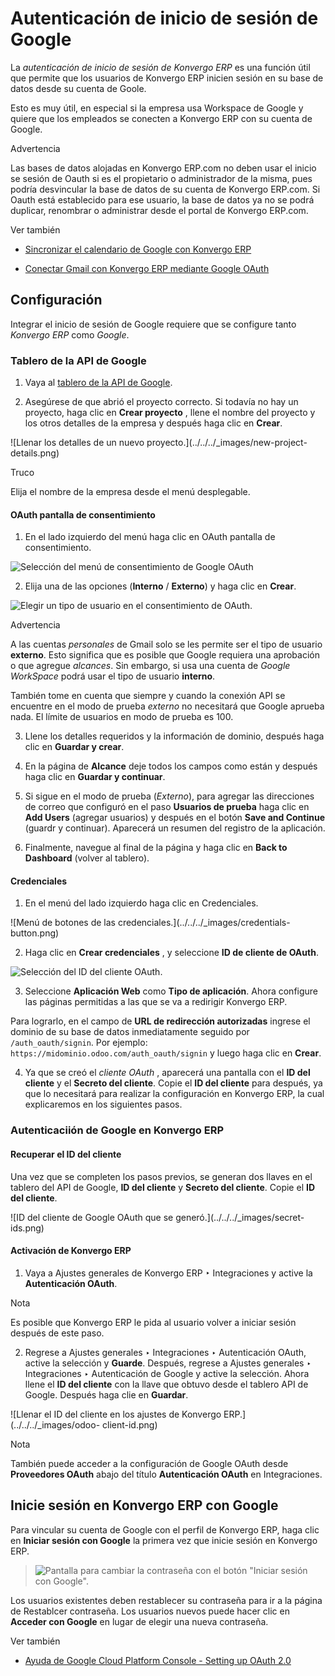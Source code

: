 # Autenticación de inicio de sesión de Google

La _autenticación de inicio de sesión de Konvergo ERP_ es una función útil que permite
que los usuarios de Konvergo ERP inicien sesión en su base de datos desde su cuenta de
Goole.

Esto es muy útil, en especial si la empresa usa Workspace de Google y quiere
que los empleados se conecten a Konvergo ERP con su cuenta de Google.

<div class="alert alert-warning">
<p class="alert-title">
Advertencia</p><p>Las bases de datos alojadas en Konvergo ERP.com no deben usar el inicio se sesión de Oauth si es el propietario o administrador de la misma, pues podría desvincular la base de datos de su cuenta de Konvergo ERP.com. Si Oauth está establecido para ese usuario, la base de datos ya no se podrá duplicar, renombrar o administrar desde el portal de Konvergo ERP.com.</p>
</div> <div class="alert alert-secondary">
<p class="alert-title">
Ver también</p><ul>
<li><p><a href="../../productivity/calendar/google">Sincronizar el calendario de Google con Konvergo ERP</a></p></li>
<li><p><a href="../email_communication/google_oauth">Conectar Gmail con Konvergo ERP mediante Google OAuth</a></p></li>
</ul>
</div>

## Configuración

Integrar el inicio de sesión de Google requiere que se configure tanto _Konvergo ERP_
como _Google_.

### Tablero de la API de Google

  1. Vaya al [tablero de la API de Google](https://console.developers.google.com/).

  2. Asegúrese de que abrió el proyecto correcto. Si todavía no hay un proyecto, haga clic en **Crear proyecto** , llene el nombre del proyecto y los otros detalles de la empresa y después haga clic en **Crear**.

![Llenar los detalles de un nuevo proyecto.](../../../_images/new-project-
details.png) <div class="alert alert-info">
<p class="alert-title">
Truco</p><p>Elija el nombre de la empresa desde el menú desplegable.</p>
</div>

#### OAuth pantalla de consentimiento

  1. En el lado izquierdo del menú haga clic en OAuth pantalla de consentimiento.

![Selección del menú de consentimiento de Google
OAuth](../../../_images/consent-selection.png)

  2. Elija una de las opciones (**Interno** / **Externo**) y haga clic en **Crear**.

![Elegir un tipo de usuario en el consentimiento de
OAuth.](../../../_images/consent.png) <div class="alert alert-warning">
<p class="alert-title">
Advertencia</p><p>A las cuentas <em>personales</em> de Gmail solo se les permite ser el tipo de usuario <b>externo</b>. Esto significa que es posible que Google requiera una aprobación o que agregue <em>alcances</em>. Sin embargo, si usa una cuenta de <em>Google WorkSpace</em> podrá usar el tipo de usuario <b>interno</b>.</p>
<p>También tome en cuenta que siempre y cuando la conexión API se encuentre en el modo de prueba <em>externo</em> no necesitará que Google aprueba nada. El límite de usuarios en modo de prueba es 100.</p>
</div>

  3. Llene los detalles requeridos y la información de dominio, después haga clic en **Guardar y crear**.

  4. En la página de **Alcance** deje todos los campos como están y después haga clic en **Guardar y continuar**.

  5. Si sigue en el modo de prueba (_Externo_), para agregar las direcciones de correo que configuró en el paso **Usuarios de prueba** haga clic en **Add Users** (agregar usuarios) y después en el botón **Save and Continue** (guardr y continuar). Aparecerá un resumen del registro de la aplicación.

  6. Finalmente, navegue al final de la página y haga clic en **Back to Dashboard** (volver al tablero).

#### Credenciales

  1. En el menú del lado izquierdo haga clic en Credenciales.

![Menú de botones de las credenciales.](../../../_images/credentials-
button.png)

  2. Haga clic en **Crear credenciales** , y seleccione **ID de cliente de OAuth**.

![Selección del ID del cliente OAuth.](../../../_images/client-id.png)

  3. Seleccione **Aplicación Web** como **Tipo de aplicación**. Ahora configure las páginas permitidas a las que se va a redirigir Konvergo ERP.

Para lograrlo, en el campo de **URL de redirección autorizadas** ingrese el
dominio de su base de datos inmediatamente seguido por `/auth_oauth/signin`.
Por ejemplo: `https://midominio.odoo.com/auth_oauth/signin` y luego haga clic
en **Crear**.

  4. Ya que se creó el _cliente OAuth_ , aparecerá una pantalla con el **ID del cliente** y el **Secreto del cliente**. Copie el **ID del cliente** para después, ya que lo necesitará para realizar la configuración en Konvergo ERP, la cual explicaremos en los siguientes pasos.

### Autenticaciión de Google en Konvergo ERP

#### Recuperar el ID del cliente

Una vez que se completen los pasos previos, se generan dos llaves en el
tablero del API de Google, **ID del cliente** y **Secreto del cliente**. Copie
el **ID del cliente**.

![ID del cliente de Google OAuth que se generó.](../../../_images/secret-
ids.png)

#### Activación de Konvergo ERP

  1. Vaya a Ajustes generales de Konvergo ERP ‣ Integraciones y active la **Autenticación OAuth**.

<div class="alert alert-primary">
<p class="alert-title">
Nota</p><p>Es posible que Konvergo ERP le pida al usuario volver a iniciar sesión después de este paso.</p>
</div>

  2. Regrese a Ajustes generales ‣ Integraciones ‣ Autenticación OAuth, active la selección y **Guarde**. Después, regrese a Ajustes generales ‣ Integraciones ‣ Autenticación de Google y active la selección. Ahora llene el **ID del cliente** con la llave que obtuvo desde el tablero API de Google. Después haga clie en **Guardar**.

![Llenar el ID del cliente en los ajustes de Konvergo ERP.](../../../_images/odoo-
client-id.png) <div class="alert alert-primary">
<p class="alert-title">
Nota</p><p>También puede acceder a la configuración de Google OAuth desde <b>Proveedores OAuth</b> abajo del título <b>Autenticación OAuth</b>  en Integraciones.</p>
</div>

## Inicie sesión en Konvergo ERP con Google

Para vincular su cuenta de Google con el perfil de Konvergo ERP, haga clic en
**Iniciar sesión con Google** la primera vez que inicie sesión en Konvergo ERP.

> ![Pantalla para cambiar la contraseña con el botón "Iniciar sesión con
> Google".](../../../_images/first-login.png)

Los usuarios existentes deben restablecer su contraseña para ir a la página de
Restablcer contraseña. Los usuarios nuevos puede hacer clic en **Acceder con
Google** en lugar de elegir una nueva contraseña.

<div class="alert alert-secondary">
<p class="alert-title">
Ver también</p><ul>
<li><p><a href="https://support.google.com/cloud/answer/6158849">Ayuda de Google Cloud Platform Console - Setting up OAuth 2.0</a></p></li>
</ul>
</div>

